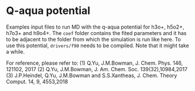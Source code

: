 # Q-aqua potential

Examples input files to run MD with the q-aqua potential for h3o+, h5o2+, h7o3+ and h9o4+. The `coef` folder contains the fited parameters and it has to be adjacent to the folder from which the simulation is run like here.
To use this potential, `drivers/f90` needs to be compiled. Note that it might take a while.


For reference, please refer to:
(1) Q.Yu, J.M.Bowman, J. Chem. Phys. 146, 121102, 2017
(2) Q.Yu, J.M.Bowman, J. Am. Chem. Soc. 139(32),10984,2017
(3) J.P.Heindel, Q.Yu, J.M.Bowman and S.S.Xantheas, J. Chem. Theory Comput. 14, 9, 4553,2018
